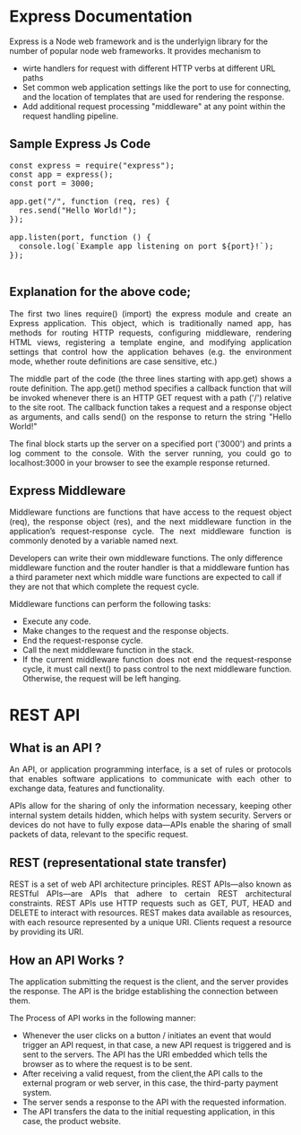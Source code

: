 # Express Documentation

Express is a Node web framework and is the underlyign library for the number of popular node web frameworks. It provides mechanism to 
<ul>
  <li>
    wirte handlers for request with different HTTP verbs at different URL paths</li>
  <li>
    Set common web application settings like the port to use for connecting, and the location of templates that are used for rendering the response.
</li>
<li>
  Add additional request processing "middleware" at any point within the request handling pipeline.
</li>
</ul>

## Sample Express Js Code

<pre>
const express = require("express");
const app = express();
const port = 3000;

app.get("/", function (req, res) {
  res.send("Hello World!");
});

app.listen(port, function () {
  console.log(`Example app listening on port ${port}!`);
});

</pre>
## Explanation for the above code; 
<p align = "justify">
The first two lines require() (import) the express module and create an Express application. This object, which is traditionally named app, has methods for routing HTTP requests, configuring middleware, rendering HTML views, registering a template engine, and modifying application settings that control how the application behaves (e.g. the environment mode, whether route definitions are case sensitive, etc.)

<p align = "justify">
The middle part of the code (the three lines starting with app.get) shows a route definition. The app.get() method specifies a callback function that will be invoked whenever there is an HTTP GET request with a path ('/') relative to the site root. The callback function takes a request and a response object as arguments, and calls send() on the response to return the string "Hello World!"

<p align = "justify">
The final block starts up the server on a specified port ('3000') and prints a log comment to the console. With the server running, you could go to localhost:3000 in your browser to see the example response returned.




## Express Middleware
<p align = "justify">
Middleware functions are functions that have access to the request object (req), the response object (res), and the next middleware function in the application’s request-response cycle. The next middleware function is commonly denoted by a variable named next.
</p>

Developers can write their own middleware functions. The only difference middleware function and the router handler is that a middleware funtion has a third parameter next which middle ware functions are expected to call if they are not that which complete the request cycle.

Middleware functions can perform the following tasks:
<ul>
<li align = "justify"> Execute any code. </li>
<li align = "justify"> Make changes to the request and the response objects.</li>
<li align = "justify"> End the request-response cycle.</li>
<li align = "justify"> Call the next middleware function in the stack. </li>
<li align = "justify"> If the current middleware function does not end the request-response cycle, it must call next() to pass control to the next middleware function. Otherwise, the request will be left hanging. </li>
</ul>


# REST API
## What is an API ?

<p align = "justify">
An API, or application programming interface, is a set of rules or protocols that enables software applications to communicate with each other to exchange data, features and functionality.

<p align = "justify">
APIs allow for the sharing of only the information necessary, keeping other internal system details hidden, which helps with system security. Servers or devices do not have to fully expose data—APIs enable the sharing of small packets of data, relevant to the specific request.

## REST (representational state transfer)
<p align = "justify">
REST is a set of web API architecture principles. REST APIs—also known as RESTful APIs—are APIs that adhere to certain REST architectural constraints. REST APIs use HTTP requests such as GET, PUT, HEAD and DELETE to interact with resources. REST makes data available as resources, with each resource represented by a unique URI. Clients request a resource by providing its URI.



## How an API Works ?

The application submitting the request is the client, and the server provides the response. The API is the bridge establishing the connection between them.

The Process of API works in the following manner: 

<ul>
  <li>
    Whenever the user clicks on a button / initiates an event that would trigger an API request, in that case, a new API request is triggered and is sent to the servers. The API has the URI embedded which tells the browser as to where the request is to be sent.
  </li>
  <li>
    After receiving a valid request, from the client,the API calls to the external program or web server, in this case, the third-party payment system.
  </li>
  <li>
    The server sends a response to the API with the requested information.
  </li>
  <li>
    The API transfers the data to the initial requesting application, in this case, the product website.
  </li>

</ul>



